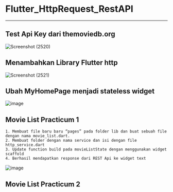 # Flutter_HttpRequest_RestAPI

___

## Test Api Key dari themoviedb.org
![Screenshot (2520)](https://user-images.githubusercontent.com/75615789/188785698-a47cea91-5ac2-4507-92e9-f0e46ebf1335.png)

## Menambahkan Library Flutter http 

![Screenshot (2521)](https://user-images.githubusercontent.com/75615789/188785811-70801c84-fdf2-4b79-b8bb-c6e7893f184b.png)

## Ubah MyHomePage menjadi stateless widget

![image](https://user-images.githubusercontent.com/75615789/188789314-96d00baa-429b-47fa-bf65-cfccf33572a5.png)

## Movie List Practicum 1
```
1. Membuat file baru baru “pages” pada folder lib dan buat sebuah file dengan nama movie_list.dart. 
2. Membuat folder dengan nama service dan isi dengan file http_service.dart
3. Update function build pada movieListState dengan menggunakan widget scaffold
4. Berhasil mendapatkan response dari REST Api ke widget text
```
![image](https://user-images.githubusercontent.com/75615789/188793481-5d710481-646d-4baf-88c3-806b5cf13977.png)

## Movie List Practicum 2
